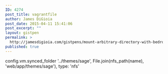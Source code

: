 ```yaml
---
ID: 4274
post_title: vagrantfile
author: James DiGioia
post_date: 2015-04-11 15:41:06
post_excerpt: ""
layout: gistpen
permalink: >
  http://jamesdigioia.com/gistpens/mount-arbitrary-directory-with-bedrock-ansible/vagrantfile/
published: true
---
```

config.vm.synced_folder '../themes/sage', File.join(nfs_path(name), 'web/app/themes/sage'), type: 'nfs'